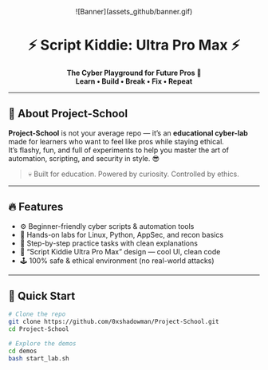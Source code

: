 <!-- BANNER -->
<p align="center">
![Banner](assets_github/banner.gif)
</p>

<h1 align="center">⚡ Script Kiddie: Ultra Pro Max ⚡</h1>
<p align="center">
  <b>The Cyber Playground for Future Pros 🧠<br>
  Learn • Build • Break • Fix • Repeat</b>
</p>

---

## 🧩 About Project-School

**Project-School** is not your average repo — it’s an **educational cyber-lab** made for learners who want to feel like pros while staying ethical.  
It’s flashy, fun, and full of experiments to help you master the art of automation, scripting, and security in style. 😎

> 💀 Built for education. Powered by curiosity. Controlled by ethics.

---

## 🔥 Features
- ⚙️ Beginner-friendly cyber scripts & automation tools  
- 🧠 Hands-on labs for Linux, Python, AppSec, and recon basics  
- 🎯 Step-by-step practice tasks with clean explanations  
- 🚀 “Script Kiddie Ultra Pro Max” design — cool UI, clean code  
- 🕹️ 100% safe & ethical environment (no real-world attacks)

---

## 🚀 Quick Start
```bash
# Clone the repo
git clone https://github.com/0xshadowman/Project-School.git
cd Project-School

# Explore the demos
cd demos
bash start_lab.sh
